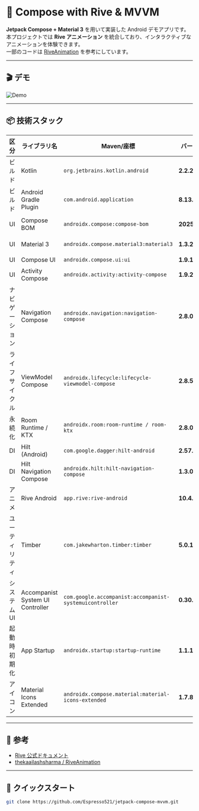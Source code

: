 # 🚀 Compose with Rive & MVVM

**Jetpack Compose + Material 3** を用いて実装した Android デモアプリです。  
本プロジェクトでは **Rive アニメーション** を統合しており、インタラクティブなアニメーションを体験できます。  
一部のコードは [RiveAnimation](https://github.com/thekaailashsharma/RiveAnimation) を参考にしています。  

---

## 🎬 デモ

![Demo](./readme/output1.gif)

---

## 📦 技術スタック

| 区分 | ライブラリ名 | Maven/座標 | バージョン | 用途 |
|---|---|---|---|---|
| ビルド | Kotlin | `org.jetbrains.kotlin.android` | **2.2.20** | 言語／Compose等の基盤 |
| ビルド | Android Gradle Plugin | `com.android.application` | **8.13.0** | Android ビルド |
| UI | Compose BOM | `androidx.compose:compose-bom` | **2025.01.00** | Compose の依存を整合 |
| UI | Material 3 | `androidx.compose.material3:material3` | **1.3.2** | 最新UIコンポーネント |
| UI | Compose UI | `androidx.compose.ui:ui` | **1.9.1** | Compose 基本UI |
| UI | Activity Compose | `androidx.activity:activity-compose` | **1.9.2** | Activity×Compose 連携 |
| ナビゲーション | Navigation Compose | `androidx.navigation:navigation-compose` | **2.8.0** | 画面遷移 |
| ライフサイクル | ViewModel Compose | `androidx.lifecycle:lifecycle-viewmodel-compose` | **2.8.5** | VM と Compose 連携 |
| 永続化 | Room Runtime / KTX | `androidx.room:room-runtime / room-ktx` | **2.8.0** | DB アクセス |
| DI | Hilt (Android) | `com.google.dagger:hilt-android` | **2.57.1** | 依存性注入 |
| DI | Hilt Navigation Compose | `androidx.hilt:hilt-navigation-compose` | **1.3.0** | Hilt×Nav 統合 |
| アニメ | Rive Android | `app.rive:rive-android` | **10.4.4** | Rive アニメ再生 |
| ユーティリティ | Timber | `com.jakewharton.timber:timber` | **5.0.1** | ログ出力 |
| システムUI | Accompanist System UI Controller | `com.google.accompanist:accompanist-systemuicontroller` | **0.30.1** | ステータスバー等の色制御 |
| 起動時初期化 | App Startup | `androidx.startup:startup-runtime` | **1.1.1** | 初期化ランナー |
| アイコン | Material Icons Extended | `androidx.compose.material:material-icons-extended` | **1.7.8** | 追加アイコン |

---

## 📖 参考

- [Rive 公式ドキュメント](https://rive.app/)
- [thekaailashsharma / RiveAnimation](https://github.com/thekaailashsharma/RiveAnimation)

---

## 🚀 クイックスタート

```bash
git clone https://github.com/Espresso521/jetpack-compose-mvvm.git
